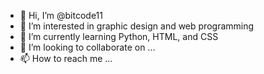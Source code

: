 - 👋 Hi, I’m @bitcode11
- 👀 I’m interested in graphic design and web programming
- 🌱 I’m currently learning Python, HTML, and CSS
- 💞️ I’m looking to collaborate on ...
- 📫 How to reach me ...

<!---
bitcode11/bitcode11 is a ✨ special ✨ repository because its `README.md` (this file) appears on your GitHub profile.
You can click the Preview link to take a look at your changes.
--->
